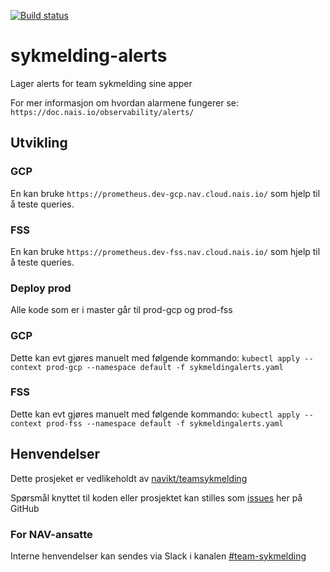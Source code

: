 [![Build status](https://github.com/navikt/sykmelding-alerts/workflows/Deploy%20to%20dev%20and%20prod/badge.svg)](https://github.com/navikt/sykmelding-alerts/workflows/Deploy%20to%20dev%20and%20prod/badge.svg)

# sykmelding-alerts

Lager alerts for team sykmelding sine apper

For mer informasjon om hvordan alarmene fungerer se:
`https://doc.nais.io/observability/alerts/`

## Utvikling
### GCP
En kan bruke `https://prometheus.dev-gcp.nav.cloud.nais.io/` som hjelp til å teste queries.
### FSS
En kan bruke `https://prometheus.dev-fss.nav.cloud.nais.io/` som hjelp til å teste queries.

### Deploy prod
Alle kode som er i master går til prod-gcp og prod-fss
### GCP
Dette kan evt gjøres manuelt med følgende kommando:
`kubectl apply --context prod-gcp --namespace default -f sykmeldingalerts.yaml`
### FSS
Dette kan evt gjøres manuelt med følgende kommando:
`kubectl apply --context prod-fss --namespace default -f sykmeldingalerts.yaml`

## Henvendelser
Dette prosjeket er vedlikeholdt av [navikt/teamsykmelding](CODEOWNERS)

Spørsmål knyttet til koden eller prosjektet kan stilles som
[issues](https://github.com/navikt/sykmelding-alerts/issues) her på GitHub

### For NAV-ansatte
Interne henvendelser kan sendes via Slack i kanalen [#team-sykmelding](https://nav-it.slack.com/archives/CMA3XV997)